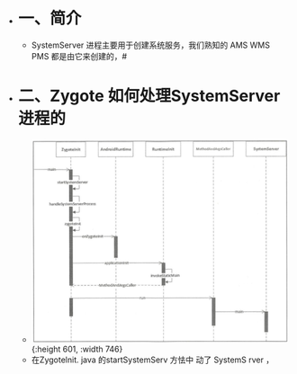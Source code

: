 - # 一、简介
	- SystemServer 进程主要用于创建系统服务，我们熟知的 AMS WMS PMS 都是由它来创建的，#
- # 二、Zygote 如何处理SystemServer 进程的
	- ![image.png](../assets/image_1660120698552_0.png){:height 601, :width 746}
	- 在Zygotelnit. java 的startSystemServ 方怯中 动了 SystemS rver ，